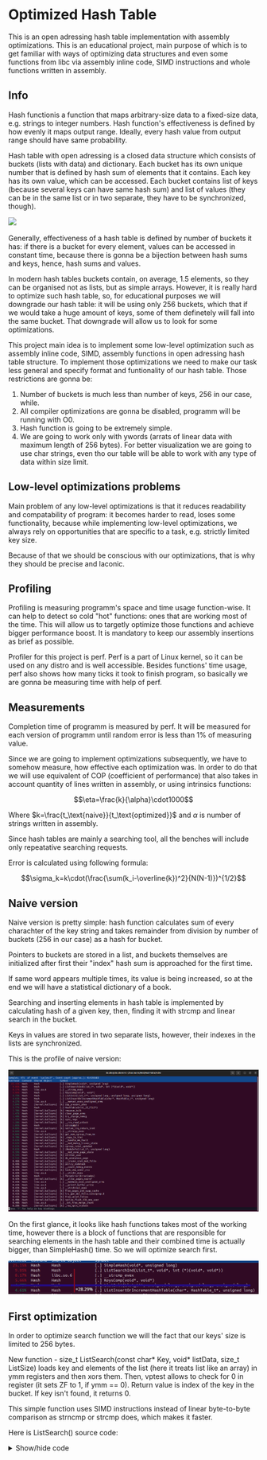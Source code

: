 # Optimized Hash Table
This is an open adressing hash table implementation with assembly optimizations. This is an educational project, main purpose of which is to get familiar with ways of optimizing data structures and even some functions from libc via assembly inline 
code, SIMD instructions and whole functions written in assembly.
## Info
Hash functionis a function that maps arbitrary-size data to a fixed-size data, e.g. strings to integer numbers.
Hash function's effectiveness is defined by how evenly it maps output range. Ideally, every hash value from output range should have same probability.

Hash table with open adressing is a closed data structure which consists of buckets (lists with data) and dictionary. Each bucket has its own unique number that is defined by 
hash sum of elements that it contains. Each key has its own value, which can be accessed. Each bucket contains list of keys (because several keys can have same hash sum) and list of values (they can be in the same list or in two separate,
they have to be synchronized, though). 

![](https://upload.wikimedia.org/wikipedia/commons/thumb/9/90/HASHTB12.svg/1920px-HASHTB12.svg.png)

Generally, effectiveness of a hash table is defined by number of buckets it has: if there is a bucket for every element, values can be accessed in constant time, because there is gonna be a bijection between
hash sums and keys, hence, hash sums and values. 

In modern hash tables buckets contain, on average, 1.5 elements, so  they can be organised not as lists, but as simple arrays. However, it is really hard to optimize such hash table, so, for educational purposes 
we will downgrade our hash table: it will be using only 256 buckets, which that if we would take a huge amount of keys, some of them definetely will fall into the same bucket. That downgrade will allow us to look 
for some optimizations.

This project main idea is to implement some low-level optimization such as assembly inline code, SIMD, assembly functions in open adressing hash table structure. To implement those optimizations 
we need to make our task less general and specify format and funtionality of our hash table. Those restrictions are gonna be:

1. Number of buckets is much less than number of keys, 256 in our case, while.
2. All compiler optimizations are gonna be disabled, programm will be running with O0.
3. Hash function is going to be extremely simple.
4. We are going to work only with ywords (arrats of linear data with maximum length of 256 bytes). For better visualization we are going to use char strings, even tho our table will be able to work with any type of data within size limit.

## Low-level optimizations problems
Main problem of any low-level optimizations is that it reduces readability and compatability of program: it becomes harder to read, loses some functionality, because while implementing low-level optimizations, 
we always rely on opportunities that are specific to a task, e.g. strictly limited key size. 

Because of that we should be conscious with our optimizations, that is why they should be precise and laconic.

## Profiling
Profiling is measuring programm's space and time usage function-wise. It can help to detect so cold "hot" functions: ones that are working most of the time. This will allow us to targetly
optimize those functions and achieve bigger performance boost. It is mandatory to keep our assembly insertions as brief as possible.

Profiler for this project is perf. Perf is a part of Linux kernel, so it can be used on any distro and is well accessible. Besides functions' time usage, perf also shows how many ticks it took to finish program, so basically we are gonna be measuring
time with help of perf.

## Measurements
Completion time of programm is measured by perf. It will be measured for each version of programm until random error is less than 1% of measuring value.

Since we are going to implement optimizations subsequently, we have to somehow measure, how effective each optimization was. In order to do that we will use equivalent of COP (coefficient of performance) that also takes in account 
quantity of lines written in assembly, or using intrinsics functions:
```math
\eta=\frac{k}{\alpha}\cdot1000
```
Where $k=\frac{t_\text{naive}}{t_\text{optimized}}$ and $\alpha$ is number of strings written in assembly.

Since hash tables are mainly a searching tool, all the benches will include only repeatative searching requests.

Error is calculated using following formula:
```math
\sigma_k=k\cdot(\frac{\sum(k_i-\overline{k})^2}{N(N-1)})^{1/2}
```

## Naive version
Naive version is pretty simple: hash function calculates sum of every charachter of the key string and takes remainder from division by number of buckets (256 in our case) as a hash for bucket.

Pointers to buckets are stored in a list, and buckets themselves are initialized after first their "index" hash sum is approached for the first time.

If same word appears multiple times, its value is being increased, so at the end we will have a statistical dictionary of a book.

Searching and inserting elements in hash table is implemented by calculating hash of a given key, then, finding it with strcmp and linear search in the bucket.

Keys in values are stored in two separate lists, however, their indexes in the lists are synchronized.

This is the profile of naive version:

![](PerfImages/NaiveProfile.png)

On the first glance, it looks like hash functions takes most of the working time, however there is a block of functions that are responsible for searching elements in the hash table and their combined time
is actually bigger, than SimpleHash() time. So we will optimize search first.

![](PerfImages/NaiveActualTopTime.png)

## First optimization
In order to optimize search function we will the fact that our keys' size is limited to 256 bytes. 

New function - size_t ListSearch(const char* Key, void* listData, size_t ListSize) loads key and elements of the list (here it treats list like an array) in ymm registers and then xors them. Then, vptest allows to check for 0 in register (it sets ZF to 1, if ymm == 0). Return value is index of the key in the bucket. If key isn't found, it returns 0. 

This simple function uses SIMD instructions instead of linear byte-to-byte comparison as strncmp or strcmp does, which makes it faster.

Here is ListSearch() source code:

<details>
<summary>Show/hide code</summary>
  
```asm
global ListSearch

ListSearch:
    xor rax, rax
    cmp rdx, 0h
    je .KeyFound

    add rsi, 20h
 
.SearchLoop:

    inc rax
    vmovaps ymm0, yword [rdi]
    vmovaps ymm1, yword [rsi]

    vpxor ymm0, ymm1 
    vptest ymm0, ymm0
    jz .KeyFound

    add rsi, 20h
    sub rdx, 20h

    cmp rdx, 0h
    jne .SearchLoop

    xor rax, rax 
    ret
    

.KeyFound:
    ret```
</details>

This is the profile of first optimization:

![](PerfImages/FirstOptProfile.png)

It is obvious that next step is optimizing SimpleHash() - programms' hash function.

## Second optimization
As mentioned earlier, programm's hash function is the simplest one can come up with: it calculates sum of all keys's byte, treating them as char variables and then takes remainder of division by 256 (number of buckets). We will
write it on inline assembly, so it will always be inlined and there not gonna be anything unnecessary in it.

<details>
<summary>Show/hide code</summary>
```asm
asm volatile
( 
    "xor %%rax, %%rax\t\n"
    "xor %%rdx, %%rdx\t\n"

    "movq %1, %%rsi\t\n"
    "movq $32, %%rcx\t\n"

    ".HashInitLoop:\t\n"

    "movb (%%rsi), %%dl\t\n"
    "addq %%rdx, %%rax\t\n"

    "add $1, %%rsi\t\n"

    "dec %%rcx\t\n"
    "cmp $0, %%rcx\t\n"
    "jne .HashInitLoop\t\n"

    "movq %%rax, %0\t\n"
    :"=r" (hash)
    :"r" (word)
    :"rax", "rbx", "rcx", "rdx", "rsi", "memory"
);
```
</details>
